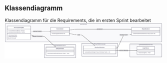 ## Klassendiagramm
Klassendiagramm für die Requirements, die im ersten Sprint bearbeitet 
![Klassendiagramm](docs/Sprint_1/KlassenDiagramm.png)
